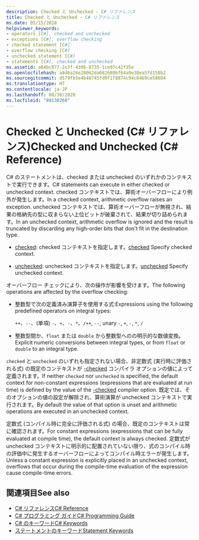 ```yaml
---
description: Checked と Unchecked - C# リファレンス
title: Checked と Unchecked - C# リファレンス
ms.date: 05/15/2018
helpviewer_keywords:
- operators [C#], checked and unchecked
- exceptions [C#], overflow checking
- checked statement [C#]
- overflow checking [C#]
- unchecked statement [C#]
- statements [C#], checked and unchecked
ms.assetid: a84bc877-2c7f-4396-8735-1ce97c42f35e
ms.openlocfilehash: a8d6a26e28062da682689bf64a9e38ea5fd158b2
ms.sourcegitcommit: d579fb5e4b46745fd0f1f8874c94c6469ce58604
ms.translationtype: HT
ms.contentlocale: ja-JP
ms.lasthandoff: 08/30/2020
ms.locfileid: "89138268"
---
```

# <a name="checked-and-unchecked-c-reference"></a><span data-ttu-id="f0dc7-103">Checked と Unchecked (C# リファレンス)</span><span class="sxs-lookup"><span data-stu-id="f0dc7-103">Checked and Unchecked (C# Reference)</span></span>
<span data-ttu-id="f0dc7-104">C# のステートメントは、checked または unchecked のいずれかのコンテキストで実行できます。</span><span class="sxs-lookup"><span data-stu-id="f0dc7-104">C# statements can execute in either checked or unchecked context.</span></span> <span data-ttu-id="f0dc7-105">checked コンテキストでは、算術オーバーフローにより例外が発生します。</span><span class="sxs-lookup"><span data-stu-id="f0dc7-105">In a checked context, arithmetic overflow raises an exception.</span></span> <span data-ttu-id="f0dc7-106">unchecked コンテキストでは、算術オーバーフローが無視され、結果の格納先の型に収まらない上位ビットが破棄されて、結果が切り詰められます。</span><span class="sxs-lookup"><span data-stu-id="f0dc7-106">In an unchecked context, arithmetic overflow is ignored and the result is truncated by discarding any high-order bits that don't fit in the destination type.</span></span>  
  
- <span data-ttu-id="f0dc7-107">[checked](checked.md): checked コンテキストを指定します。</span><span class="sxs-lookup"><span data-stu-id="f0dc7-107">[checked](checked.md) Specify checked context.</span></span>  
  
- <span data-ttu-id="f0dc7-108">[unchecked](unchecked.md): unchecked コンテキストを指定します。</span><span class="sxs-lookup"><span data-stu-id="f0dc7-108">[unchecked](unchecked.md) Specify unchecked context.</span></span>  
  
 <span data-ttu-id="f0dc7-109">オーバーフロー チェックにより、次の操作が影響を受けます。</span><span class="sxs-lookup"><span data-stu-id="f0dc7-109">The following operations are affected by the overflow checking:</span></span>  
  
- <span data-ttu-id="f0dc7-110">整数型で次の定義済み演算子を使用する式:</span><span class="sxs-lookup"><span data-stu-id="f0dc7-110">Expressions using the following predefined operators on integral types:</span></span>  
  
     <span data-ttu-id="f0dc7-111">`++`、`--`、(単項) `-`、`+`、`-`、`*`、`/`</span><span class="sxs-lookup"><span data-stu-id="f0dc7-111">`++`, `--`, unary `-`, `+`, `-`, `*`, `/`</span></span>  
  
- <span data-ttu-id="f0dc7-112">整数型間か、`float` または `double` から整数型へのの明示的な数値変換。</span><span class="sxs-lookup"><span data-stu-id="f0dc7-112">Explicit numeric conversions between integral types, or from `float` or `double` to an integral type.</span></span>  
  
 <span data-ttu-id="f0dc7-113">`checked` と `unchecked` のいずれも指定されない場合、非定数式 (実行時に評価される式) の既定のコンテキストが [-checked](../compiler-options/checked-compiler-option.md) コンパイラ オプションの値によって定義されます。</span><span class="sxs-lookup"><span data-stu-id="f0dc7-113">If neither `checked` nor `unchecked` is specified, the default context for non-constant expressions (expressions that are evaluated at run time) is defined by the value of the [-checked](../compiler-options/checked-compiler-option.md) compiler option.</span></span> <span data-ttu-id="f0dc7-114">既定では、そのオプションの値の設定が解除され、算術演算が unchecked コンテキストで実行されます。</span><span class="sxs-lookup"><span data-stu-id="f0dc7-114">By default the value of that option is unset and arithmetic operations are executed in an unchecked context.</span></span>

 <span data-ttu-id="f0dc7-115">定数式 (コンパイル時に完全に評価される式) の場合、既定のコンテキストは常に確認されます。</span><span class="sxs-lookup"><span data-stu-id="f0dc7-115">For constant expressions (expressions that can be fully evaluated at compile time), the default context is always checked.</span></span> <span data-ttu-id="f0dc7-116">定数式が unchecked コンテキストに明示的に配置されていない限り、式のコンパイル時の評価中に発生するオーバーフローによってコンパイル時エラーが発生します。</span><span class="sxs-lookup"><span data-stu-id="f0dc7-116">Unless a constant expression is explicitly placed in an unchecked context, overflows that occur during the compile-time evaluation of the expression cause compile-time errors.</span></span>
  
## <a name="see-also"></a><span data-ttu-id="f0dc7-117">関連項目</span><span class="sxs-lookup"><span data-stu-id="f0dc7-117">See also</span></span>

- [<span data-ttu-id="f0dc7-118">C# リファレンス</span><span class="sxs-lookup"><span data-stu-id="f0dc7-118">C# Reference</span></span>](../index.md)
- [<span data-ttu-id="f0dc7-119">C# プログラミング ガイド</span><span class="sxs-lookup"><span data-stu-id="f0dc7-119">C# Programming Guide</span></span>](../../programming-guide/index.md)
- [<span data-ttu-id="f0dc7-120">C# のキーワード</span><span class="sxs-lookup"><span data-stu-id="f0dc7-120">C# Keywords</span></span>](index.md)
- [<span data-ttu-id="f0dc7-121">ステートメントのキーワード</span><span class="sxs-lookup"><span data-stu-id="f0dc7-121">Statement Keywords</span></span>](statement-keywords.md)
